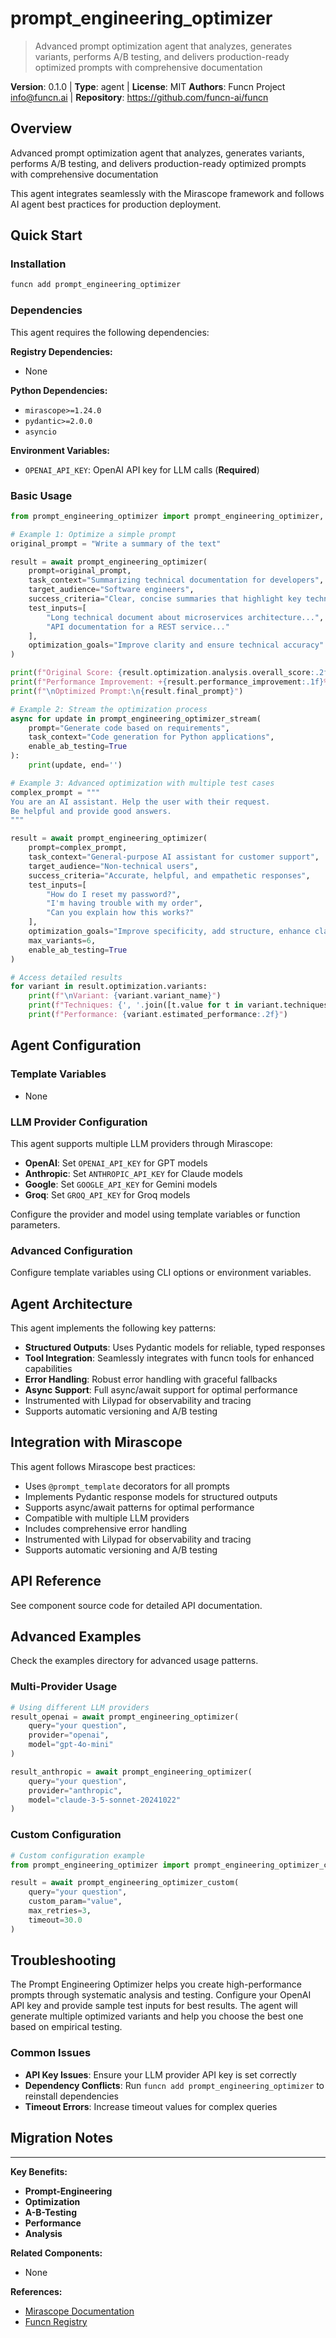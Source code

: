 # prompt_engineering_optimizer

> Advanced prompt optimization agent that analyzes, generates variants, performs A/B testing, and delivers production-ready optimized prompts with comprehensive documentation

**Version**: 0.1.0 | **Type**: agent | **License**: MIT
**Authors**: Funcn Project <info@funcn.ai> | **Repository**: https://github.com/funcn-ai/funcn

## Overview

Advanced prompt optimization agent that analyzes, generates variants, performs A/B testing, and delivers production-ready optimized prompts with comprehensive documentation

This agent integrates seamlessly with the Mirascope framework and follows AI agent best practices for production deployment.

## Quick Start

### Installation

```bash
funcn add prompt_engineering_optimizer
```

### Dependencies

This agent requires the following dependencies:

**Registry Dependencies:**
- None

**Python Dependencies:**
- `mirascope>=1.24.0`
- `pydantic>=2.0.0`
- `asyncio`

**Environment Variables:**
- `OPENAI_API_KEY`: OpenAI API key for LLM calls (**Required**)

### Basic Usage

```python
from prompt_engineering_optimizer import prompt_engineering_optimizer, prompt_engineering_optimizer_stream

# Example 1: Optimize a simple prompt
original_prompt = "Write a summary of the text"

result = await prompt_engineering_optimizer(
    prompt=original_prompt,
    task_context="Summarizing technical documentation for developers",
    target_audience="Software engineers",
    success_criteria="Clear, concise summaries that highlight key technical points",
    test_inputs=[
        "Long technical document about microservices architecture...",
        "API documentation for a REST service..."
    ],
    optimization_goals="Improve clarity and ensure technical accuracy"
)

print(f"Original Score: {result.optimization.analysis.overall_score:.2f}")
print(f"Performance Improvement: +{result.performance_improvement:.1f}%")
print(f"\nOptimized Prompt:\n{result.final_prompt}")

# Example 2: Stream the optimization process
async for update in prompt_engineering_optimizer_stream(
    prompt="Generate code based on requirements",
    task_context="Code generation for Python applications",
    enable_ab_testing=True
):
    print(update, end='')

# Example 3: Advanced optimization with multiple test cases
complex_prompt = """
You are an AI assistant. Help the user with their request.
Be helpful and provide good answers.
"""

result = await prompt_engineering_optimizer(
    prompt=complex_prompt,
    task_context="General-purpose AI assistant for customer support",
    target_audience="Non-technical users",
    success_criteria="Accurate, helpful, and empathetic responses",
    test_inputs=[
        "How do I reset my password?",
        "I'm having trouble with my order",
        "Can you explain how this works?"
    ],
    optimization_goals="Improve specificity, add structure, enhance clarity",
    max_variants=6,
    enable_ab_testing=True
)

# Access detailed results
for variant in result.optimization.variants:
    print(f"\nVariant: {variant.variant_name}")
    print(f"Techniques: {', '.join([t.value for t in variant.techniques_applied])}")
    print(f"Performance: {variant.estimated_performance:.2f}")
```

## Agent Configuration

### Template Variables

- None

### LLM Provider Configuration

This agent supports multiple LLM providers through Mirascope:

- **OpenAI**: Set `OPENAI_API_KEY` for GPT models
- **Anthropic**: Set `ANTHROPIC_API_KEY` for Claude models
- **Google**: Set `GOOGLE_API_KEY` for Gemini models
- **Groq**: Set `GROQ_API_KEY` for Groq models

Configure the provider and model using template variables or function parameters.

### Advanced Configuration

Configure template variables using CLI options or environment variables.

## Agent Architecture

This agent implements the following key patterns:

- **Structured Outputs**: Uses Pydantic models for reliable, typed responses
- **Tool Integration**: Seamlessly integrates with funcn tools for enhanced capabilities
- **Error Handling**: Robust error handling with graceful fallbacks
- **Async Support**: Full async/await support for optimal performance
- Instrumented with Lilypad for observability and tracing
- Supports automatic versioning and A/B testing

## Integration with Mirascope

This agent follows Mirascope best practices:

- Uses `@prompt_template` decorators for all prompts
- Implements Pydantic response models for structured outputs
- Supports async/await patterns for optimal performance
- Compatible with multiple LLM providers
- Includes comprehensive error handling
- Instrumented with Lilypad for observability and tracing
- Supports automatic versioning and A/B testing

## API Reference

See component source code for detailed API documentation.

## Advanced Examples

Check the examples directory for advanced usage patterns.

### Multi-Provider Usage

```python
# Using different LLM providers
result_openai = await prompt_engineering_optimizer(
    query="your question",
    provider="openai",
    model="gpt-4o-mini"
)

result_anthropic = await prompt_engineering_optimizer(
    query="your question",
    provider="anthropic",
    model="claude-3-5-sonnet-20241022"
)
```

### Custom Configuration

```python
# Custom configuration example
from prompt_engineering_optimizer import prompt_engineering_optimizer_custom

result = await prompt_engineering_optimizer_custom(
    query="your question",
    custom_param="value",
    max_retries=3,
    timeout=30.0
)
```

## Troubleshooting

The Prompt Engineering Optimizer helps you create high-performance prompts through systematic analysis and testing. Configure your OpenAI API key and provide sample test inputs for best results. The agent will generate multiple optimized variants and help you choose the best one based on empirical testing.

### Common Issues

- **API Key Issues**: Ensure your LLM provider API key is set correctly
- **Dependency Conflicts**: Run `funcn add prompt_engineering_optimizer` to reinstall dependencies
- **Timeout Errors**: Increase timeout values for complex queries

## Migration Notes



---

**Key Benefits:**

- **Prompt-Engineering**
- **Optimization**
- **A-B-Testing**
- **Performance**
- **Analysis**

**Related Components:**

- None

**References:**

- [Mirascope Documentation](https://mirascope.com)
- [Funcn Registry](https://github.com/funcn-ai/funcn)

